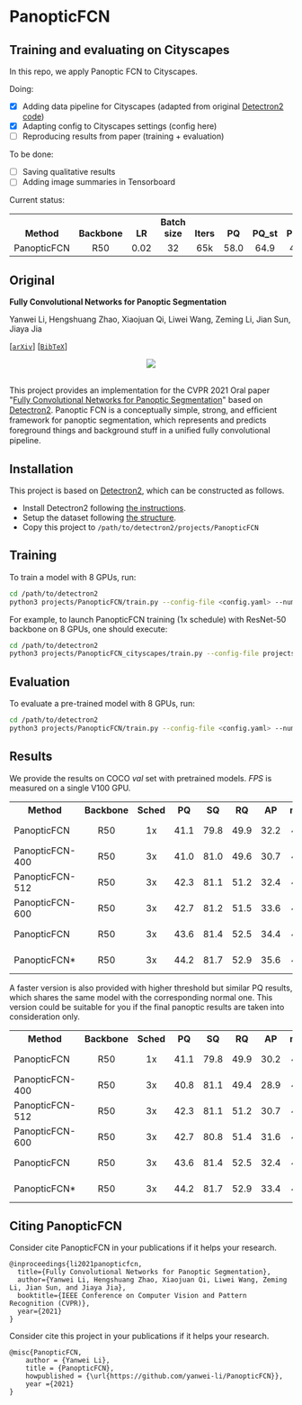 # PanopticFCN
## Training and evaluating on Cityscapes
In this repo, we apply Panoptic FCN to Cityscapes.

Doing:
- [x] Adding data pipeline for Cityscapes (adapted from original [Detectron2 code](https://github.com/facebookresearch/detectron2/tree/master/detectron2/data))
- [x] Adapting config to Cityscapes settings (config here)
- [ ] Reproducing results from paper (training + evaluation)

To be done:
- [ ] Saving qualitative results
- [ ] Adding image summaries in Tensorboard

Current status:

<table><tbody>
<!-- START TABLE -->
<!-- TABLE HEADER -->
<th valign="bottom">Method</th>
<th valign="bottom">Backbone</th>
<th valign="bottom">LR</th>
<th valign="bottom">Batch size</th>
<th valign="bottom">Iters</th>
<th valign="bottom">PQ</th>
<th valign="bottom">PQ_st</th>
<th valign="bottom">PQ_th</th>
<th valign="bottom">config</th>
<th valign="bottom">download</th>
<!-- TABLE BODY -->
<tr>
<td align="left">PanopticFCN</td>
<td align="center">R50</td>
<td align="center">0.02</td>
<td align="center">32</td>
<td align="center">65k</td>
<td align="center">58.0</td>
<td align="center">64.9</td>
<td align="center">48.6</td>
<td align="center"><a href="configs/cityscapes/PanopticFCN-R50-cityscapes.yaml">config</a>
<td align="center">TBD</td>
</tr>
</tbody></table>



## Original 
**Fully Convolutional Networks for Panoptic Segmentation**

Yanwei Li, Hengshuang Zhao, Xiaojuan Qi, Liwei Wang, Zeming Li, Jian Sun, Jiaya Jia

[[`arXiv`](https://arxiv.org/pdf/2012.00720.pdf)] [[`BibTeX`](#CitingPanopticFCN)]

<div align="center">
  <img src="docs/panoptic_fcn.png"/>
</div><br/>


This project provides an implementation for the CVPR 2021 Oral paper "[Fully Convolutional Networks for Panoptic Segmentation](https://arxiv.org/pdf/2012.00720.pdf)" based on [Detectron2](https://github.com/facebookresearch/detectron2). Panoptic FCN is a conceptually simple, strong, and efﬁcient framework for panoptic segmentation, which represents and predicts foreground things and background stuff in a uniﬁed fully convolutional pipeline.


## Installation
This project is based on [Detectron2](https://github.com/facebookresearch/detectron2), which can be constructed as follows.
* Install Detectron2 following [the instructions](https://detectron2.readthedocs.io/tutorials/install.html).
* Setup the dataset following [the structure](https://github.com/facebookresearch/detectron2/blob/master/datasets/README.md).
* Copy this project to `/path/to/detectron2/projects/PanopticFCN`

## Training
To train a model with 8 GPUs, run:
```bash
cd /path/to/detectron2
python3 projects/PanopticFCN/train.py --config-file <config.yaml> --num-gpus 8
```

For example, to launch PanopticFCN training (1x schedule) with ResNet-50 backbone on 8 GPUs,
one should execute:
```bash
cd /path/to/detectron2
python3 projects/PanopticFCN_cityscapes/train.py --config-file projects/PanopticFCN_cityscapes/configs/cityscapes/PanopticFCN-R50-cityscapes.yaml --num-gpus 1
```

## Evaluation
To evaluate a pre-trained model with 8 GPUs, run:
```bash
cd /path/to/detectron2
python3 projects/PanopticFCN/train.py --config-file <config.yaml> --num-gpus 8 --eval-only MODEL.WEIGHTS /path/to/model_checkpoint
```

## Results
We provide the results on COCO *val* set with pretrained models. *FPS* is measured on a single V100 GPU.

<table><tbody>
<!-- START TABLE -->
<!-- TABLE HEADER -->
<th valign="bottom">Method</th>
<th valign="bottom">Backbone</th>
<th valign="bottom">Sched</th>
<th valign="bottom">PQ</th>
<th valign="bottom">SQ</th>
<th valign="bottom">RQ</th>
<th valign="bottom">AP</th>
<th valign="bottom">mIoU</th>
<th valign="bottom">FPS</th>
<th valign="bottom">download</th>
<!-- TABLE BODY -->
<tr><td align="left">PanopticFCN</td>
<td align="center">R50</td>
<td align="center">1x</td>
<td align="center"> 41.1 </td>
<td align="center"> 79.8 </td>
<td align="center"> 49.9 </td>
<td align="center"> 32.2 </td>
<td align="center"> 41.5 </td>
<td align="center"> 12.4 </td>
<td align="center"> <a href="https://drive.google.com/file/d/1tD1A5Zwbtri5OejlIz9MLKwzOzjtIMHQ/view?usp=sharing">model</a>&nbsp;|&nbsp;<a href="https://drive.google.com/file/d/1NeUO9EWtkZE0M5NrEpZ8uFqOX3vQg3Lx/view?usp=sharing">metrics</a> </td>
</tr>
<tr><td align="left">PanopticFCN-400</td>
<td align="center">R50</td>
<td align="center">3x</td>
<td align="center"> 41.0 </td>
<td align="center"> 81.0 </td>
<td align="center"> 49.6 </td>
<td align="center"> 30.7 </td>
<td align="center"> 43.6 </td>
<td align="center"> 22.5 </td>
<td align="center"> <a href="https://drive.google.com/file/d/1QBYMAznZDDX7A0Mnaq3euB23rTBzwUCf/view?usp=sharing">model</a>&nbsp;|&nbsp;<a href="https://drive.google.com/file/d/1QOwbA9KRIvDN8PKh10aCQhf1jpykKwbB/view?usp=sharing">metrics</a> </td>
</tr>
<tr><td align="left">PanopticFCN-512</td>
<td align="center">R50</td>
<td align="center">3x</td>
<td align="center"> 42.3 </td>
<td align="center"> 81.1 </td>
<td align="center"> 51.2 </td>
<td align="center"> 32.4 </td>
<td align="center"> 43.2 </td>
<td align="center"> 19.8 </td>
<td align="center"> <a href="https://drive.google.com/file/d/1QBYMAznZDDX7A0Mnaq3euB23rTBzwUCf/view?usp=sharing">model</a>&nbsp;|&nbsp;<a href="https://drive.google.com/file/d/1QOwbA9KRIvDN8PKh10aCQhf1jpykKwbB/view?usp=sharing">metrics</a> </td>
</tr>
<tr><td align="left">PanopticFCN-600</td>
<td align="center">R50</td>
<td align="center">3x</td>
<td align="center"> 42.7 </td>
<td align="center"> 81.2 </td>
<td align="center"> 51.5 </td>
<td align="center"> 33.6 </td>
<td align="center"> 43.9 </td>
<td align="center"> 17.5 </td>
<td align="center"> <a href="https://drive.google.com/file/d/1gIUxy1DJ_V91IwL5_jHQDMOIgHoWn_O1/view?usp=sharing">model</a>&nbsp;|&nbsp;<a href="https://drive.google.com/file/d/1OfbyJWIVfdGQ0C-JNUnXoocHXdILnIkf/view?usp=sharing">metrics</a> </td>
</tr>
<tr><td align="left">PanopticFCN</td>
<td align="center">R50</td>
<td align="center">3x</td>
<td align="center"> 43.6 </td>
<td align="center"> 81.4 </td>
<td align="center"> 52.5 </td>
<td align="center"> 34.4 </td>
<td align="center"> 43.6 </td>
<td align="center"> 12.8 </td>
<td align="center"> <a href="https://drive.google.com/file/d/18Re3keEkIiy7EVS-uFCNPBfT1BfT8Ng3/view?usp=sharing">model</a>&nbsp;|&nbsp;<a href="https://drive.google.com/file/d/1ACrIJ_AZCW3fD7jcipdya3-ixVBojnFO/view?usp=sharing">metrics</a></td>
</tr>
<tr><td align="left">PanopticFCN*</td>
<td align="center">R50</td>
<td align="center">3x</td>
<td align="center"> 44.2 </td>
<td align="center"> 81.7 </td>
<td align="center"> 52.9 </td>
<td align="center"> 35.6 </td>
<td align="center"> 43.9 </td>
<td align="center"> 9.3 </td>
<td align="center"> <a href="https://drive.google.com/file/d/1_VkJIhbQg9uqN49L3cDAW66zZKJE0fkI/view?usp=sharing">model</a>&nbsp;|&nbsp;<a href="https://drive.google.com/file/d/1uulb8PATBy1dF2VhlgQYQlo7gEdKRMK1/view?usp=sharing">metrics</a></td>
</tr>
</tbody></table>

A faster version is also provided with higher threshold but similar PQ results, which shares the same model with the corresponding normal one. This version could be suitable for you if the final panoptic results are taken into consideration only.

<table><tbody>
<!-- START TABLE -->
<!-- TABLE HEADER -->
<th valign="bottom">Method</th>
<th valign="bottom">Backbone</th>
<th valign="bottom">Sched</th>
<th valign="bottom">PQ</th>
<th valign="bottom">SQ</th>
<th valign="bottom">RQ</th>
<th valign="bottom">AP</th>
<th valign="bottom">mIoU</th>
<th valign="bottom">FPS</th>
<th valign="bottom">download</th>
<!-- TABLE BODY -->
<tr><td align="left">PanopticFCN</td>
<td align="center">R50</td>
<td align="center">1x</td>
<td align="center"> 41.1 </td>
<td align="center"> 79.8 </td>
<td align="center"> 49.9 </td>
<td align="center"> 30.2 </td>
<td align="center"> 41.4 </td>
<td align="center"> 13.6 </td>
<td align="center"> <a href="https://drive.google.com/file/d/1tD1A5Zwbtri5OejlIz9MLKwzOzjtIMHQ/view?usp=sharing">model</a>&nbsp;|&nbsp;<a href="https://drive.google.com/file/d/1NeUO9EWtkZE0M5NrEpZ8uFqOX3vQg3Lx/view?usp=sharing">metrics</a> </td>
</tr>
<tr><td align="left">PanopticFCN-400</td>
<td align="center">R50</td>
<td align="center">3x</td>
<td align="center"> 40.8 </td>
<td align="center"> 81.1 </td>
<td align="center"> 49.4 </td>
<td align="center"> 28.9 </td>
<td align="center"> 43.5 </td>
<td align="center"> 26.1 </td>
<td align="center"> <a href="https://drive.google.com/file/d/1QBYMAznZDDX7A0Mnaq3euB23rTBzwUCf/view?usp=sharing">model</a>&nbsp;|&nbsp;<a href="https://drive.google.com/file/d/1QOwbA9KRIvDN8PKh10aCQhf1jpykKwbB/view?usp=sharing">metrics</a> </td>
</tr>
<tr><td align="left">PanopticFCN-512</td>
<td align="center">R50</td>
<td align="center">3x</td>
<td align="center"> 42.3 </td>
<td align="center"> 81.1 </td>
<td align="center"> 51.2 </td>
<td align="center"> 30.7 </td>
<td align="center"> 43.2 </td>
<td align="center"> 22.0 </td>
<td align="center"> <a href="https://drive.google.com/file/d/1QBYMAznZDDX7A0Mnaq3euB23rTBzwUCf/view?usp=sharing">model</a>&nbsp;|&nbsp;<a href="https://drive.google.com/file/d/1QOwbA9KRIvDN8PKh10aCQhf1jpykKwbB/view?usp=sharing">metrics</a> </td>
</tr>
<tr><td align="left">PanopticFCN-600</td>
<td align="center">R50</td>
<td align="center">3x</td>
<td align="center"> 42.7 </td>
<td align="center"> 80.8 </td>
<td align="center"> 51.4 </td>
<td align="center"> 31.6 </td>
<td align="center"> 43.9 </td>
<td align="center"> 19.1 </td>
<td align="center"> <a href="https://drive.google.com/file/d/1gIUxy1DJ_V91IwL5_jHQDMOIgHoWn_O1/view?usp=sharing">model</a>&nbsp;|&nbsp;<a href="https://drive.google.com/file/d/1OfbyJWIVfdGQ0C-JNUnXoocHXdILnIkf/view?usp=sharing">metrics</a> </td>
</tr>
<tr><td align="left">PanopticFCN</td>
<td align="center">R50</td>
<td align="center">3x</td>
<td align="center"> 43.6 </td>
<td align="center"> 81.4 </td>
<td align="center"> 52.5 </td>
<td align="center"> 32.4 </td>
<td align="center"> 43.6 </td>
<td align="center"> 13.5 </td>
<td align="center"> <a href="https://drive.google.com/file/d/18Re3keEkIiy7EVS-uFCNPBfT1BfT8Ng3/view?usp=sharing">model</a>&nbsp;|&nbsp;<a href="https://drive.google.com/file/d/1ACrIJ_AZCW3fD7jcipdya3-ixVBojnFO/view?usp=sharing">metrics</a> </td>
</tr>
<tr><td align="left">PanopticFCN*</td>
<td align="center">R50</td>
<td align="center">3x</td>
<td align="center"> 44.2 </td>
<td align="center"> 81.7 </td>
<td align="center"> 52.9 </td>
<td align="center"> 33.4 </td>
<td align="center"> 43.9 </td>
<td align="center"> 9.7 </td>
<td align="center"> <a href="https://drive.google.com/file/d/1_VkJIhbQg9uqN49L3cDAW66zZKJE0fkI/view?usp=sharing">model</a>&nbsp;|&nbsp;<a href="https://drive.google.com/file/d/1uulb8PATBy1dF2VhlgQYQlo7gEdKRMK1/view?usp=sharing">metrics</a> </td>
</tr>
</tbody></table>

## <a name="CitingPanopticFCN"></a>Citing PanopticFCN

Consider cite PanopticFCN in your publications if it helps your research.

```
@inproceedings{li2021panopticfcn,
  title={Fully Convolutional Networks for Panoptic Segmentation},
  author={Yanwei Li, Hengshuang Zhao, Xiaojuan Qi, Liwei Wang, Zeming Li, Jian Sun, and Jiaya Jia},
  booktitle={IEEE Conference on Computer Vision and Pattern Recognition (CVPR)},
  year={2021}
}
```
Consider cite this project in your publications if it helps your research. 
```
@misc{PanopticFCN,
    author = {Yanwei Li},
    title = {PanopticFCN},
    howpublished = {\url{https://github.com/yanwei-li/PanopticFCN}},
    year ={2021}
}
```
